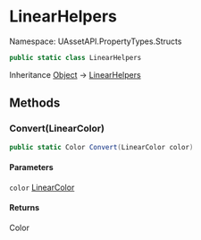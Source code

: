 # LinearHelpers

Namespace: UAssetAPI.PropertyTypes.Structs

```csharp
public static class LinearHelpers
```

Inheritance [Object](https://docs.microsoft.com/en-us/dotnet/api/system.object) → [LinearHelpers](./uassetapi.propertytypes.structs.linearhelpers.md)

## Methods

### **Convert(LinearColor)**

```csharp
public static Color Convert(LinearColor color)
```

#### Parameters

`color` [LinearColor](./uassetapi.propertytypes.structs.linearcolor.md)<br>

#### Returns

Color<br>
